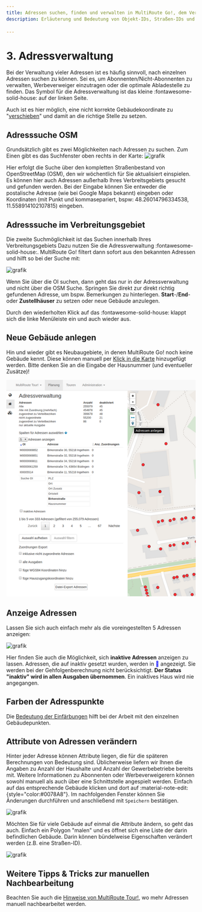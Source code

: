 ```yaml
---
title: Adressen suchen, finden und verwalten in MultiRoute Go!, dem Verlags-GIS mit Anbindung an OpenStreetMap
description: Erläuterung und Bedeutung von Objekt-IDs, Straßen-IDs und die Möglichkeiten der Suche im eigenen Verbreitungsgebiet vs. OpenStreetMap Bestand. Anlage von Werbeverweigerern und Zustellbesonderheiten.

---
```


# **3. Adressverwaltung**

Bei der Verwaltung vieler Adressen ist es häufig sinnvoll, nach einzelnen Adressen suchen zu können. Sei es, um Abonnenten/Nicht-Abonnenten zu verwalten, Werbeverweiger einzutragen oder die optimale Abladestelle zu finden. Das Symbol für die Adressverwaltung ist das kleine :fontawesome-solid-house: auf der linken Seite.

Auch ist es hier möglich, eine nicht korrekte Gebäudekoordinate zu "<a href="https://tour.multiroute.de/handbuch/tipps/#adressen-umsetzen" target="_blank">verschieben</a>" und damit an die richtige Stelle zu setzen.

## Adresssuche OSM

Grundsätzlich gibt es zwei Möglichkeiten nach Adressen zu suchen. Zum Einen gibt es das Suchfenster oben rechts in der Karte:
![grafik](https://user-images.githubusercontent.com/99329016/159438382-7b4b98d8-f872-4868-a1b6-1f15d8f7da1f.png "OSM Suche")

Hier erfolgt die Suche über den kompletten Straßenbestand von OpenStreetMap (OSM), den wir wöchentlich für Sie aktualisiert einspielen. Es können hier auch Adressen außerhalb Ihres Verbreitsgebiets gesucht und gefunden werden. Bei der Eingabe können Sie entweder die postalische Adresse (wie bei Google Maps bekannt) eingeben oder Koordinaten (mit Punkt und kommasepariert, bspw: 48.26014796334538, 11.558914102107815) eingeben.  


## Adresssuche im Verbreitungsgebiet

Die zweite Suchmöglichkeit ist das Suchen innerhalb Ihres Verbreitungsgebiets Dazu nutzen Sie die Adressverwaltung :fontawesome-solid-house:. 
MultiRoute Go! filtert dann sofort aus den bekannten Adressen und hilft so bei der Suche mit:

![grafik](https://user-images.githubusercontent.com/99329016/159439198-8f9b6935-d615-41f6-8206-fedb003bdd23.png "Adresssuche in der Adressverwaltung")

Wenn Sie über die OI suchen, dann geht das nur in der Adressverwaltung und nicht über die OSM Suche. Springen Sie direkt zur direkt richtig gefundenen Adresse, um bspw. Bemerkungen zu hinterlegen. **Start**-/**End**- oder **Zustellhäuser** zu setzen oder neue Gebäude anzulegen.

Durch den wiederholten Klick auf das :fontawesome-solid-house: klappt sich die linke Menüleiste ein und auch wieder aus.

## Neue Gebäude anlegen

Hin und wieder gibt es Neubaugebiete, in denen MultiRoute Go! noch keine Gebäude kennt. Diese können manuell per [Klick in die Karte](../tipps/#adressen-neu-anlegen) hinzugefügt werden. Bitte denken Sie an die Eingabe der Hausnummer (und eventueller Zusätze)!

![!](assets/Adressverwaltung2.png "Adressen neu anlegen")

## Anzeige Adressen

Lassen Sie sich auch einfach mehr als die voreingestellten 5 Adressen anzeigen:

![grafik](https://user-images.githubusercontent.com/99329016/168275309-0510484d-8d04-4887-8a55-7b891dac5a73.png "Anzeige konfigurieren")

Hier finden Sie auch die Möglichkeit, sich **inaktive Adressen** anzeigen zu lassen.
Adressen, die auf inaktiv gesetzt wurden, werden in <span style="color: blue;">&#x1f534;&#xfe0e;</span> angezeigt. Sie werden bei der Gehfolgenberechnung nicht berücksichtigt. **Der Status "inaktiv" wird in allen Ausgaben übernommen**. Ein inaktives Haus wird nie angegangen.


## Farben der Adresspunkte

Die [Bedeutung der Einfärbungen](../gebietsplanung/#bedeutung-der-punkteinfarbungen) hilft bei der Arbeit mit den einzelnen Gebäudepunkten.

## Attribute von Adressen verändern

Hinter jeder Adresse können Attribute liegen, die für die späteren Berechnungen von Bedeutung sind. Üblicherweise liefern wir Ihnen die Angaben zu Anzahl der Haushalte und Anzahl der Gewerbebetriebe bereits mit. Weitere Informationen zu Abonnenten oder Werbeverweigerern können sowohl manuell als auch über eine Schnittstelle angespielt werden.
Einfach auf das entsprechende Gebäude klicken und dort auf :material-note-edit:{style="color:#0078A8"}. Im nachfolgenden Fenster können Sie Änderungen durchführen und anschließend mit ```Speichern``` bestätigen.

![grafik](https://user-images.githubusercontent.com/99329016/168279002-e9c2432b-bafc-435e-9083-31d220d87d88.png "Adresseigenschaften eingeben")

Möchten Sie für viele Gebäude auf einmal die Attribute ändern, so geht das auch. Einfach ein Polygon "malen" und es öffnet sich eine Liste der darin befindlichen Gebäude. Darin können bündelweise Eigenschaften verändert werden (z.B. eine Straßen-ID).

![grafik](https://user-images.githubusercontent.com/99329016/168278913-20909be5-c3c8-4942-afe4-5296da7fdd79.png "Massenbearbeitung von Adressinformationen")


## Weitere Tipps & Tricks zur manuellen Nachbearbeitung
Beachten Sie auch die [Hinweise von MultiRoute Tour!](https://tour.multiroute.de/handbuch/tipps/), wo mehr Adressen manuell nachbearbeitet werden.
